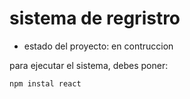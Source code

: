 <h1> sistema de regristro </h1>

- estado del proyecto: en contruccion
  
para ejecutar el sistema, debes poner:

``npm instal react``

